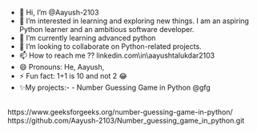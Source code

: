 - 👋 Hi, I’m @Aayush-2103
- 👀 I’m interested in learning and exploring new things. I am an aspiring Python learner and an ambitious software developer.
- 🌱 I’m currently learning advanced python
- 💞️ I’m looking to collaborate on Python-related projects.
- 📫 How to reach me ?? linkedin.com\in\aayushtalukdar2103
- 😄 Pronouns: He, Aayush,
- ⚡ Fun fact: 1+1 is 10 and not 2 😂
- ✨My projects:-
          - Number Guessing Game in Python @gfg
<br>
          https://www.geeksforgeeks.org/number-guessing-game-in-python/
<br>
          https://github.com/Aayush-2103/Number_guessing_game_in_python.git
          

<!---
Aayush-2103/Aayush-2103 is a ✨ special ✨ repository because its `README.md` (this file) appears on your GitHub profile.
You can click the Preview link to take a look at your changes.
--->
